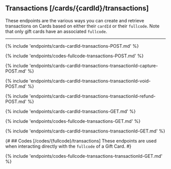 ## Transactions [/cards/{cardId}/transactions]
These endpoints are the various ways you can create and retrieve transactions on Cards based on either their `cardId` or their `fullcode`. 
Note that only gift cards have an associated `fullcode`.


---
{% include 'endpoints/cards-cardId-transactions-POST.md' %}

{% include 'endpoints/codes-fullcode-transactions-POST.md' %}

{% include 'endpoints/cards-cardId-transactions-transactionId-capture-POST.md' %}

{% include 'endpoints/cards-cardId-transactions-transactionId-void-POST.md' %}

{% include 'endpoints/cards-cardId-transactions-transactionId-refund-POST.md' %}


{% include 'endpoints/cards-cardId-transactions-GET.md' %}

{% include 'endpoints/codes-fullcode-transactions-GET.md' %}


{% include 'endpoints/cards-cardId-transactions-transactionId-GET.md' %}

{# ## Codes [/codes/{fullcode}/transactions]
These endpoints are used when interacting directly with the `fullcode` of a Gift Card.
#}

{% include 'endpoints/codes-fullcode-transactions-transactionId-GET.md' %}


